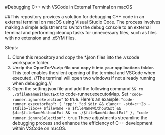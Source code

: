 #Debugging C++ with VSCode in External Terminal on macOS

##This repository provides a solution for debugging C++ code in an external terminal on macOS using Visual Studio Code. The process involves making a simple adjustment to switch the debug console to an external terminal and performing cleanup tasks for unnecessary files, such as files with no extension and .dSYM files.

Steps:

1. Clone this repository and copy the \*.json files into the .vscode workspace folder.
2. Unzip the OpenTerVs.zip file and copy it into your applications folder. This tool enables the silent opening of the terminal and VSCode when executed.
   //The terminal will open two windows if not already running when debugging.//
3. Open the setting.json file and add the following command `&& rm ./$fileNameWithoutExt` to code-runner.executorMap. Set `"code-runner.ignoreSelection"` to true. Here's an example:
   `"code-runner.executorMap": {
    "cpp": "cd $dir && clang++ -std=c++2b -stdlib=libc++ $fileName -o $fileNameWithoutExt && $dir$fileNameWithoutExt && rm ./$fileNameWithoutExt"
},
"code-runner.ignoreSelection": true`
   These adjustments streamline the debugging process and enhance the efficiency of C++ development within VSCode on macOS.
